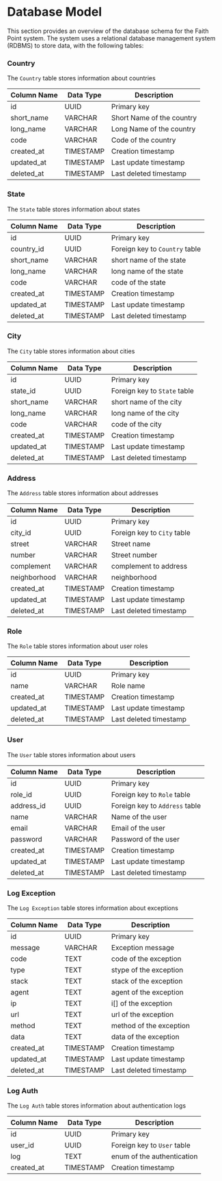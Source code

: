 # Database Model

This section provides an overview of the database schema for the Faith Point system. The system uses a relational database management system (RDBMS) to store data, with the following tables:

### Country

The `Country` table stores information about countries

| Column Name | Data Type | Description |
|-------------|-----------|-------------|
| id          | UUID      | Primary key |
| short_name        | VARCHAR   | Short Name of the country |
| long_name         | VARCHAR   | Long Name of the country |
| code          | VARCHAR   | Code of the country |
| created_at   | TIMESTAMP | Creation timestamp |
| updated_at   | TIMESTAMP | Last update timestamp |
| deleted_at   | TIMESTAMP | Last deleted timestamp |

### State

The `State` table stores information about states

| Column Name | Data Type | Description |
|-------------|-----------|-------------|
| id          | UUID      | Primary key |
| country_id  | UUID      | Foreign key to `Country` table |
| short_name        | VARCHAR   | short name of the state |
| long_name         | VARCHAR   | long name of the state |
| code          | VARCHAR   | code of the state |
| created_at   | TIMESTAMP | Creation timestamp |
| updated_at   | TIMESTAMP | Last update timestamp |
| deleted_at   | TIMESTAMP | Last deleted timestamp |

### City

The `City` table stores information about cities

| Column Name | Data Type | Description |
|-------------|-----------|-------------|
| id          | UUID      | Primary key |
| state_id    | UUID      | Foreign key to `State` table |
| short_name        | VARCHAR   | short name of the city |
| long_name         | VARCHAR   | long name of the city |
| code          | VARCHAR   | code of the city |
| created_at   | TIMESTAMP | Creation timestamp |
| updated_at   | TIMESTAMP | Last update timestamp |
| deleted_at   | TIMESTAMP | Last deleted timestamp |

### Address

The `Address` table stores information about addresses

| Column Name | Data Type | Description |
|-------------|-----------|-------------|
| id          | UUID      | Primary key |
| city_id     | UUID      | Foreign key to `City` table |
| street      | VARCHAR   | Street name |
| number      | VARCHAR   | Street number |
| complement | VARCHAR   | complement to address |
| neighborhood    | VARCHAR   | neighborhood |
| created_at   | TIMESTAMP | Creation timestamp |
| updated_at   | TIMESTAMP | Last update timestamp |
| deleted_at   | TIMESTAMP | Last deleted timestamp |

### Role

The `Role` table stores information about user roles

| Column Name | Data Type | Description |
|-------------|-----------|-------------|
| id          | UUID      | Primary key |
| name        | VARCHAR   | Role name |
| created_at   | TIMESTAMP | Creation timestamp |
| updated_at   | TIMESTAMP | Last update timestamp |
| deleted_at   | TIMESTAMP | Last deleted timestamp |

### User

The `User` table stores information about users

| Column Name | Data Type | Description |
|-------------|-----------|-------------|
| id          | UUID      | Primary key |
| role_id     | UUID      | Foreign key to `Role` table |
| address_id     | UUID      | Foreign key to `Address` table |
| name  | VARCHAR   | Name of the user |
| email | VARCHAR   | Email of the user |
| password | VARCHAR   | Password of the user |
| created_at   | TIMESTAMP | Creation timestamp |
| updated_at   | TIMESTAMP | Last update timestamp |
| deleted_at   | TIMESTAMP | Last deleted timestamp |

### Log Exception

The `Log Exception` table stores information about exceptions

| Column Name | Data Type | Description |
|-------------|-----------|-------------|
| id          | UUID      | Primary key |
| message     | VARCHAR   | Exception message |
| code | TEXT      | code of the exception |
| type | TEXT      | stype of the exception |
| stack | TEXT      | stack of the exception |
| agent | TEXT      | agent of the exception |
| ip | TEXT      | i[] of the exception |
| url | TEXT      | url of the exception |
| method | TEXT      | method of the exception |
| data | TEXT      | data of the exception |
| created_at   | TIMESTAMP | Creation timestamp |
| updated_at   | TIMESTAMP | Last update timestamp |
| deleted_at   | TIMESTAMP | Last deleted timestamp |

### Log Auth

The `Log Auth` table stores information about authentication logs

| Column Name | Data Type | Description |
|-------------|-----------|-------------|
| id          | UUID      | Primary key |
| user_id     | UUID      | Foreign key to `User` table |
| log | TEXT      | enum of the authentication |
| created_at   | TIMESTAMP | Creation timestamp |


